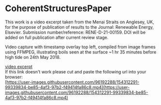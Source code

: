 # CoherentStructuresPaper

This work is a video excerpt taken from the Menai Straits on Anglesey, UK, for the purpose of publication of results to the Journal: Renewable Energy, Elsevier. Submission number/reference: RENE-D-21-00159. DOI will be added on full publication after current review stage. 

Video  capture  with  timestamp  overlay  top  left, compiled from image frames using FFMPEG, illustrating boils seen at the surface ~1 hr 35 minutes before high tide on 24th May 2018.  

[video excerpt](https://user-images.githubusercontent.com/96192288/146381097-c3408ca0-12da-4008-9b51-d95a8ada7c67.mp4/)  
If this link doesn't work please cut and paste the following url into your browser:  
[https://user-images.githubusercontent.com/96192288/154312291-99339834-be85-4af3-97b2-f49414fa86c8.mp4](https://user-images.githubusercontent.com/96192288/154312291-99339834-be85-4af3-97b2-f49414fa86c8.mp4)



